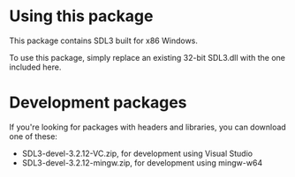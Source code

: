 
# Using this package

This package contains SDL3 built for x86 Windows.

To use this package, simply replace an existing 32-bit SDL3.dll with the one included here.

# Development packages

If you're looking for packages with headers and libraries, you can download one of these:
-  SDL3-devel-3.2.12-VC.zip, for development using Visual Studio
-  SDL3-devel-3.2.12-mingw.zip, for development using mingw-w64


